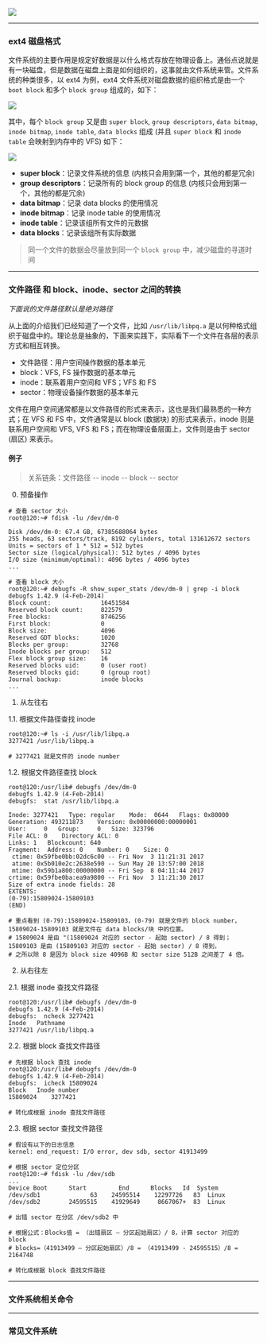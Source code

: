 ![](https://raw.githubusercontent.com/hsxhr-10/picture/master/FS%20Layer.png)

---

### ext4 磁盘格式

文件系统的主要作用是规定好数据是以什么格式存放在物理设备上。通俗点说就是有一块磁盘，但是数据在磁盘上面是如何组织的，这事就由文件系统来管。文件系统的种类很多，以 ext4 为例，ext4 文件系统对磁盘数据的组织格式是由一个 `boot block` 和多个 `block group` 组成的，如下：

![](https://raw.githubusercontent.com/hsxhr-10/picture/master/ext4-磁盘格式1.png)

其中，每个 `block group` 又是由 `super block`, `group descriptors`, `data bitmap`, `inode bitmap`, `inode table`, `data blocks` 组成 (并且 `super block` 和 `inode table` 会映射到内存中的 VFS) 如下：

![](https://raw.githubusercontent.com/hsxhr-10/picture/master/ext4-磁盘格式2.png)

- **super block**：记录文件系统的信息 (内核只会用到第一个，其他的都是冗余)
- **group descriptors**：记录所有的 block group 的信息 (内核只会用到第一个，其他的都是冗余)
- **data bitmap**：记录 data blocks 的使用情况
- **inode bitmap**：记录 inode table 的使用情况
- **inode table**：记录该组所有文件的元数据
- **data blocks**：记录该组所有实际数据

> 同一个文件的数据会尽量放到同一个 `block group` 中，减少磁盘的寻道时间

---

### 文件路径 和 block、inode、sector 之间的转换

*下面说的文件路径默认是绝对路径*

从上面的介绍我们已经知道了一个文件，比如 `/usr/lib/libpq.a` 是以何种格式组织于磁盘中的。理论总是抽象的，下面来实践下，实际看下一个文件在各层的表示方式和相互转换。

- 文件路径：用户空间操作数据的基本单元
- block：VFS, FS 操作数据的基本单元
- inode：联系着用户空间和 VFS；VFS 和 FS
- sector：物理设备操作数据的基本单元

文件在用户空间通常都是以文件路径的形式来表示，这也是我们最熟悉的一种方式；在 VFS 和 FS 中，文件通常是以 block (数据块) 的形式来表示，inode 则是联系用户空间和 VFS, VFS 和 FS；而在物理设备层面上，文件则是由于 sector (扇区) 来表示。

#### 例子

> 关系链条：文件路径 -- inode -- block -- sector

0. 预备操作

```
# 查看 sector 大小
root@120:~# fdisk -lu /dev/dm-0

Disk /dev/dm-0: 67.4 GB, 67385688064 bytes
255 heads, 63 sectors/track, 8192 cylinders, total 131612672 sectors
Units = sectors of 1 * 512 = 512 bytes
Sector size (logical/physical): 512 bytes / 4096 bytes
I/O size (minimum/optimal): 4096 bytes / 4096 bytes
...

# 查看 block 大小
root@120:~# debugfs -R show_super_stats /dev/dm-0 | grep -i block
debugfs 1.42.9 (4-Feb-2014)
Block count:              16451584
Reserved block count:     822579
Free blocks:              8746256
First block:              0
Block size:               4096
Reserved GDT blocks:      1020
Blocks per group:         32768
Inode blocks per group:   512
Flex block group size:    16
Reserved blocks uid:      0 (user root)
Reserved blocks gid:      0 (group root)
Journal backup:           inode blocks
...
```

1. 从左往右

1.1. 根据文件路径查找 inode

```
root@120:~# ls -i /usr/lib/libpq.a
3277421 /usr/lib/libpq.a

# 3277421 就是文件的 inode number
```

1.2. 根据文件路径查找 block

```
root@120:/usr/lib# debugfs /dev/dm-0
debugfs 1.42.9 (4-Feb-2014)
debugfs:  stat /usr/lib/libpq.a

Inode: 3277421   Type: regular    Mode:  0644   Flags: 0x80000
Generation: 493211873    Version: 0x00000000:00000001
User:     0   Group:     0   Size: 323796
File ACL: 0    Directory ACL: 0
Links: 1   Blockcount: 640
Fragment:  Address: 0    Number: 0    Size: 0
 ctime: 0x59fbe0bb:02dc6c00 -- Fri Nov  3 11:21:31 2017
 atime: 0x5b010e2c:2638e590 -- Sun May 20 13:57:00 2018
 mtime: 0x59b1a800:00000000 -- Fri Sep  8 04:11:44 2017
crtime: 0x59fbe0ba:ea9a9800 -- Fri Nov  3 11:21:30 2017
Size of extra inode fields: 28
EXTENTS:
(0-79):15809024-15809103
(END)

# 重点看到 (0-79):15809024-15809103，(0-79) 就是文件的 block number，15809024-15809103 就是文件在 data blocks/块 中的位置。
# 15809024 是由 "(15809024 对应的 sector - 起始 sector) / 8 得到；15809103 是由 (15809103 对应的 sector - 起始 sector) / 8 得到，
# 之所以除 8 是因为 block size 4096B 和 sector size 512B 之间差了 4 倍。
```

2. 从右往左

2.1. 根据 inode 查找文件路径

```
root@120:/usr/lib# debugfs /dev/dm-0
debugfs 1.42.9 (4-Feb-2014)
debugfs:  ncheck 3277421
Inode	Pathname
3277421	/usr/lib/libpq.a
```

2.2. 根据 block 查找文件路径

```
# 先根据 block 查找 inode
root@120:/usr/lib# debugfs /dev/dm-0
debugfs 1.42.9 (4-Feb-2014)
debugfs:  icheck 15809024
Block	Inode number
15809024	3277421

# 转化成根据 inode 查找文件路径
```

2.3. 根据 sector 查找文件路径

```
# 假设有以下的日志信息
kernel: end_request: I/O error, dev sdb, sector 41913499

# 根据 sector 定位分区
root@120:~# fdisk -lu /dev/sdb
...
Device Boot      Start         End      Blocks   Id  System
/dev/sdb1              63    24595514    12297726   83  Linux
/dev/sdb2        24595515    41929649     8667067+  83  Linux

# 出错 sector 在分区 /dev/sdb2 中

# 根据公式：Blocks值 = （出错扇区 – 分区起始扇区）/ 8，计算 sector 对应的 block
# blocks=（41913499 – 分区起始扇区）/8 = （41913499 - 24595515）/8 = 2164748

# 转化成根据 block 查找文件路径
```

---

### 文件系统相关命令

---

### 常见文件系统


